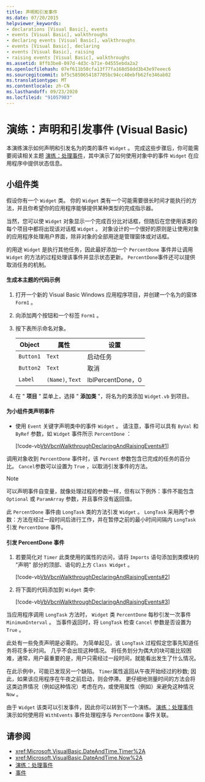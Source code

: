 ```yaml
---
title: 声明和引发事件
ms.date: 07/20/2015
helpviewer_keywords:
- declarations [Visual Basic], events
- events [Visual Basic], walkthroughs
- declaring events [Visual Basic], walkthroughs
- events [Visual Basic], declaring
- events [Visual Basic], raising
- raising events [Visual Basic], walkthroughs
ms.assetid: 8ffb3be8-097d-4d3c-b71e-04555ebda2a2
ms.openlocfilehash: 07ef611b50cfa13f77fa168d58dd3b43e97eeec6
ms.sourcegitcommit: bf5c5850654187705bc94cc40ebfb62fe346ab02
ms.translationtype: MT
ms.contentlocale: zh-CN
ms.lasthandoff: 09/23/2020
ms.locfileid: "91057983"
---
```

# <a name="walkthrough-declaring-and-raising-events-visual-basic"></a>演练：声明和引发事件 (Visual Basic)

本演练演示如何声明和引发名为的类的事件 `Widget` 。 完成这些步骤后，你可能需要阅读相关主题 [演练：处理事件](walkthrough-handling-events.md)，其中演示了如何使用对象中的事件 `Widget` 在应用程序中提供状态信息。  
  
## <a name="the-widget-class"></a>小组件类  

 假设你有一个 `Widget` 类。 你的 `Widget` 类有一个可能需要很长时间才能执行的方法，并且你希望你的应用程序能够提供某种类型的完成指示器。  
  
 当然，您可以使 `Widget` 对象显示一个完成百分比对话框，但随后在您使用该类的每个项目中都将出现该对话框 `Widget` 。 对象设计的一个很好的原则是让使用对象的应用程序处理用户界面，除非对象的全部用途是管理窗体或对话框。  
  
 的用途 `Widget` 是执行其他任务，因此最好添加一个 `PercentDone` 事件并让调用 `Widget` 的方法的过程处理该事件并显示状态更新。 `PercentDone`事件还可以提供取消任务的机制。  
  
#### <a name="to-build-the-code-example-for-this-topic"></a>生成本主题的代码示例  
  
1. 打开一个新的 Visual Basic Windows 应用程序项目，并创建一个名为的窗体 `Form1` 。  
  
2. 向添加两个按钮和一个标签 `Form1` 。  
  
3. 按下表所示命名对象。  
  
    |Object|属性|设置|  
    |------------|--------------|-------------|  
    |`Button1`|`Text`|启动任务|  
    |`Button2`|`Text`|取消|  
    |`Label`|`(Name)`, `Text`|lblPercentDone，0|  
  
4. 在 " **项目** " 菜单上，选择 " **添加类** "，将名为的类添加 `Widget.vb` 到项目。  
  
#### <a name="to-declare-an-event-for-the-widget-class"></a>为小组件类声明事件  
  
- 使用 `Event` 关键字声明类中的事件 `Widget` 。 请注意，事件可以具有 `ByVal` 和 `ByRef` 参数，如 `Widget` 事件所示 `PercentDone` ：  
  
     [!code-vb[VbVbcnWalkthroughDeclaringAndRaisingEvents#1](~/samples/snippets/visualbasic/VS_Snippets_VBCSharp/VbVbcnWalkthroughDeclaringAndRaisingEvents/VB/Widget.vb#1)]  
  
 调用对象收到 `PercentDone` 事件时，该 `Percent` 参数包含已完成的任务的百分比。 `Cancel`参数可以设置为 `True` ，以取消引发事件的方法。  
  
> [!NOTE]
> 可以声明事件自变量，就像处理过程的参数一样，但有以下例外：事件不能包含 `Optional` 或 `ParamArray` 参数，并且事件没有返回值。  
  
 此 `PercentDone` 事件由 `LongTask` 类的方法引发 `Widget` 。 `LongTask` 采用两个参数：方法在经过一段时间后进行工作，并在暂停之前的最小时间间隔内 `LongTask` 引发 `PercentDone` 事件。  
  
#### <a name="to-raise-the-percentdone-event"></a>引发 PercentDone 事件  
  
1. 若要简化对 `Timer` 此类使用的属性的访问，请将 `Imports` 语句添加到类模块的 "声明" 部分的顶部、语句的上方 `Class Widget` 。  
  
     [!code-vb[VbVbcnWalkthroughDeclaringAndRaisingEvents#2](~/samples/snippets/visualbasic/VS_Snippets_VBCSharp/VbVbcnWalkthroughDeclaringAndRaisingEvents/VB/Widget.vb#2)]  
  
2. 将下面的代码添加到 `Widget` 类中:  
  
     [!code-vb[VbVbcnWalkthroughDeclaringAndRaisingEvents#3](~/samples/snippets/visualbasic/VS_Snippets_VBCSharp/VbVbcnWalkthroughDeclaringAndRaisingEvents/VB/Widget.vb#3)]  
  
 当应用程序调用 `LongTask` 方法时， `Widget` 类 `PercentDone` 每秒引发一次事件 `MinimumInterval` 。 当事件返回时，将 `LongTask` 检查 `Cancel` 参数是否设置为 `True` 。  
  
 此处有一些免责声明是必需的。 为简单起见，该 `LongTask` 过程假定您事先知道任务将花多长时间。 几乎不会出现这种情况。 将任务划分为偶大的块可能比较困难，通常，用户最重要的是，用户只需经过一段时间，就能看出发生了什么情况。  
  
 在此示例中，可能已发现另一个缺陷。 `Timer`属性返回从午夜开始经过的秒数; 因此，如果该应用程序在午夜之前启动，则会停滞。 更仔细地测量时间的方法会将这类边界情况（例如这种情况）考虑在内，或使用属性（例如）来避免这种情况 `Now` 。  
  
 由于 `Widget` 该类可以引发事件，因此你可以转到下一个演练。 [演练：处理事件](walkthrough-handling-events.md) 演示如何使用将 `WithEvents` 事件处理程序与 `PercentDone` 事件关联。  
  
## <a name="see-also"></a>请参阅

- <xref:Microsoft.VisualBasic.DateAndTime.Timer%2A>
- <xref:Microsoft.VisualBasic.DateAndTime.Now%2A>
- [演练：处理事件](walkthrough-handling-events.md)
- [事件](index.md)
